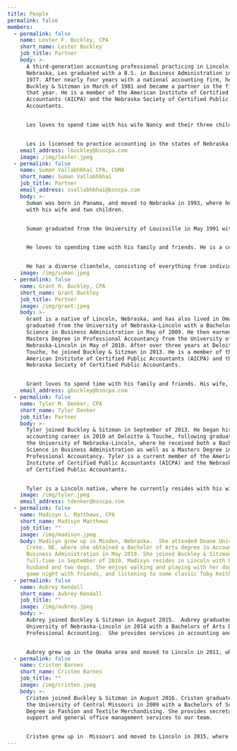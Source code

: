 ```yaml
---
title: People
permalink: false
members:
  - permalink: false
    name: Lester F. Buckley, CPA
    short_name: Lester Buckley
    job_title: Partner
    body: >-
      A third-generation accounting professional practicing in Lincoln,
      Nebraska, Les graduated with a B.S. in Business Administration in May
      1977. After nearly four years with a national accounting firm, he joined
      Buckley & Sitzman in March of 1981 and became a partner in the firm later
      that year. He is a member of the American Institute of Certified Public
      Accountants (AICPA) and the Nebraska Society of Certified Public
      Accountants.


      Les loves to spend time with his wife Nancy and their three children, their spouses and grandchildren. He also loves to play golf and bicycle. He has served in a volunteer capacity with many non-profit organizations over the years, including as board member and Treasurer of the Lancaster County Chapter of the American Red Cross, as well as a member of the Community Action board.


      Les is licensed to practice accounting in the states of Nebraska and Iowa and provides tax, audit and consulting services to a diverse clientele including banks, agri-businesses, physicians, computer software companies, transportation and warehousing companies, non-profit organizations and individuals.
    email_address: lbuckley@bsncpa.com
    image: /img/lester.jpeg
  - permalink: false
    name: Suman Vallabhbhai CPA, CGMA
    short_name: Suman Vallabhbhai
    job_title: Partner
    email_address: svallabhbhai@bsncpa.com
    body: >-
      Suman was born in Panama, and moved to Nebraska in 1993, where he resides
      with his wife and two children.


      Suman graduated from the University of Louisville in May 1991 with a Bachelor of Science in Business Administration. He then earned his Masters Degree in Professional Accounting in May 1997 from the University of Nebraska-Omaha. He joined the firm in December 1997. He is a member of the American Institute of Certified Public Accountants (AICPA) and the Nebraska Society of Certified Public Accountants. He is also a Certified QuickBooks professional adviser.


      He loves to spending time with his family and friends. He is a certified instructor in Taekwondo, Hapkido, and Philippines combative. He has competed and earned several championships at the local, regional and national levels. He also volunteers in a variety of capacities in numerous non-profit organizations, including the YMCA and the Scottish Rite Foundation.


      He has a diverse clientele, consisting of everything from individual taxpayers to multi-state corporations in a variety of industries and professions, such as: professional athletes, hotel and restaurant operations, non-profit organizations, etc.
    image: /img/suman.jpeg
  - permalink: false
    name: Grant H. Buckley, CPA
    short_name: Grant Buckley
    job_title: Partner
    image: /img/grant.jpeg
    body: >-
      Grant is a native of Lincoln, Nebraska, and has also lived in Omaha. Grant
      graduated from the University of Nebraska-Lincoln with a Bachelor of
      Science in Business Administration in May of 2009. He then earned a
      Masters Degree in Professional Accountancy from the University of
      Nebraska-Lincoln in May of 2010. After over three years at Deloitte &
      Touche, he joined Buckley & Sitzman in 2013. He is a member of the
      American Institute of Certified Public Accountants (AICPA) and the
      Nebraska Society of Certified Public Accountants.


      Grant loves to spend time with his family and friends. His wife, Kelsey, is a Dentist, and they share two beautiful daughters. They enjoy playing golf and tennis together, as well as vacationing. He is an avid Husker fan and is also a big Yankees baseball fan.
    email_address: gbuckley@bsncpa.com
  - permalink: false
    name: Tyler M. Denker, CPA
    short_name: Tyler Denker
    job_title: Partner
    body: >-
      Tyler joined Buckley & Sitzman in September of 2013. He began his
      accounting career in 2010 at Deloitte & Touche, following graduation from
      the University of Nebraska-Lincoln, where he received both a Bachelor of
      Science in Business Administration as well as a Masters Degree in
      Professional Accountancy. Tyler is a current member of the American
      Institute of Certified Public Accountants (AICPA) and the Nebraska Society
      of Certified Public Accountants.


      Tyler is a Lincoln native, where he currently resides with his wife Cortney, their two beautiful children and dog, Milo. He loves to spend time with his friends and family, and also loves to play golf. Tyler is an avid sports fan as well as a dedicated supporter of Nebraska athletics.
    image: /img/tyler.jpeg
    email_address: tdenker@bsncpa.com
  - permalink: false
    name: Madisyn L. Matthews, CPA
    short_name: Madisyn Matthews
    job_title: ""
    image: /img/madisyn.jpeg
    body: Madisyn grew up in Minden, Nebraska.  She attended Doane University, in
      Crete, NE, where she obtained a Bachelor of Arts degree in Accounting and
      Business Administration in May 2019. She joined Buckley & Sitzman
      full-time in September of 2019. Madisyn resides in Lincoln with her
      husband and two dogs. She enjoys walking and playing with her dogs, having
      game night with friends, and listening to some classic Toby Keith music.
  - permalink: false
    name: Aubrey Kendall
    short_name: Aubrey Kendall
    job_title: ""
    image: /img/aubrey.jpeg
    body: >-
      Aubrey joined Buckley & Sitzman in August 2015.  Aubrey graduated from the
      University of Nebraska-Lincoln in 2014 with a Bachelors of Arts Degree in
      Professional Accounting.  She provides services in accounting and payroll.


      Aubrey grew up in the Omaha area and moved to Lincoln in 2011, where she resides with her husband Tim, and daughter Emma.  She likes spending time with friends and family.  Aubrey enjoys teaching Taekwondo, Husker Football, and shopping.
  - permalink: false
    name: Cristen Barnes
    short_name: Cristen Barnes
    job_title: ""
    image: /img/cristen.jpeg
    body: >-
      Cristen joined Buckley & Sitzman in August 2016. Cristen graduated from
      the University of Central Missouri in 2009 with a Bachelors of Science
      Degree in Fashion and Textile Merchandising. She provides secretarial
      support and general office management services to our team.


      Cristen grew up in  Missouri and moved to Lincoln in 2015, where she resides with her husband Steven and 2 labs Shelby & Buster. She loves making her house a home. Cristen enjoys shopping, concerts, and gardening.
---
```

